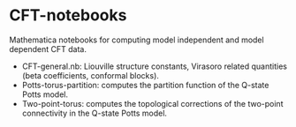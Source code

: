 # CFT-notebooks
Mathematica notebooks for computing model independent and model dependent CFT data.

* CFT-general.nb: Liouville structure constants, Virasoro related quantities (beta coefficients, conformal blocks).
* Potts-torus-partition: computes the partition function of the Q-state Potts model.
* Two-point-torus: computes the topological corrections of the two-point connectivity in the Q-state Potts model.
